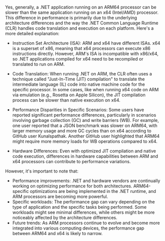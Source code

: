 
Yes, generally, a .NET application running on an ARM64 processor can be slower than the same application running on an x64 (Intel/AMD) processor. This difference in performance is primarily due to the underlying architecture differences and the way the .NET Common Language Runtime (CLR) handles code translation and execution on each platform. 
Here's a more detailed explanation:

* Instruction Set Architecture (ISA):
ARM and x64 have different ISAs. x64 is a superset of x86, meaning that x64 processors can execute x86 instructions directly. However, ARM's ISA is incompatible with x86/x64, so .NET applications compiled for x64 need to be recompiled or translated to run on ARM. 

* Code Translation:
When running .NET on ARM, the CLR often uses a technique called "Just-In-Time (JIT) compilation" to translate the intermediate language (IL) code into native machine code for the specific processor. In some cases, like when running x64 code on ARM via emulation (e.g., Rosetta on Apple Silicon), the JIT compilation process can be slower than native execution on x64. 

* Performance Disparities in Specific Scenarios:
Some users have reported significant performance differences, particularly in scenarios involving garbage collection (GC) and write barriers (WB). For example, one user reported that a JSON benchmark was slower on ARM64, with larger memory usage and more GC cycles than on x64 according to GitHub user Kunalspathak. Another GitHub user highlighted that ARM64 might require more memory loads for WB operations compared to x64. 

* Hardware Differences:
Even with optimized JIT compilation and native code execution, differences in hardware capabilities between ARM and x64 processors can contribute to performance variations. 

However, it's important to note that: 

* Performance improvements:
.NET and hardware vendors are continually working on optimizing performance for both architectures. ARM64-specific optimizations are being implemented in the .NET runtime, and ARM processors are becoming more powerful.
* Specific workloads:
The performance gap can vary depending on the type of application and the specific tasks being performed. Some workloads might see minimal differences, while others might be more noticeably affected by the architecture differences.
* Future trends:
As ARM processors continue to evolve and become more integrated into various computing devices, the performance gap between ARM64 and x64 is likely to narrow.

